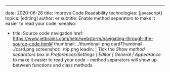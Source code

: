---
date: 2020-06-26 title: Improve Code Readability technologies: [javascript] topics: [editing] author: er subtitle: Enable method separators to make it easier to read your code. seealso:
- title: Source code navigation href: https://www.jetbrains.com/help/webstorm/navigating-through-the-source-code.html# thumbnail: ./thumbnail.png cardThumbnail: ./card.png screenshot: ./tip.png leadin: | Tick the *Show method separators* box in *Preferences/Settings | Editor | General | Appearance* to make it easier to read your code – method separators will show up between functions and class methods. 
